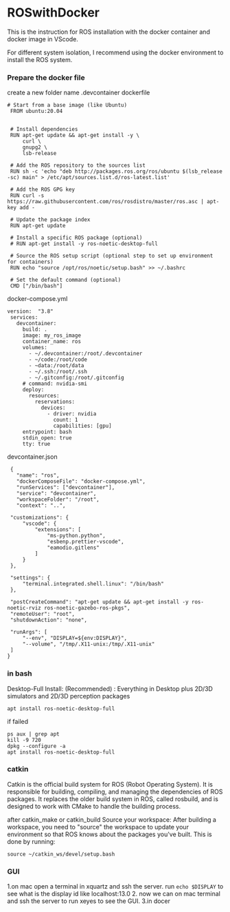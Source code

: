 # ROSwithDocker
This is the instruction for ROS installation with the docker container and docker image in VScode.


For different system isolation, I recommend using the docker environment to install the ROS system.

### Prepare the docker file
   create a new folder name .devcontainer
   dockerfile
   ```
   # Start from a base image (like Ubuntu)
    FROM ubuntu:20.04
    
    
    # Install dependencies
    RUN apt-get update && apt-get install -y \
        curl \
        gnupg2 \
        lsb-release
    
    # Add the ROS repository to the sources list
    RUN sh -c 'echo "deb http://packages.ros.org/ros/ubuntu $(lsb_release -sc) main" > /etc/apt/sources.list.d/ros-latest.list'
    
    # Add the ROS GPG key
    RUN curl -s https://raw.githubusercontent.com/ros/rosdistro/master/ros.asc | apt-key add -
    
    # Update the package index
    RUN apt-get update
    
    # Install a specific ROS package (optional)
    # RUN apt-get install -y ros-noetic-desktop-full
    
    # Source the ROS setup script (optional step to set up environment for containers)
    RUN echo "source /opt/ros/noetic/setup.bash" >> ~/.bashrc
    
    # Set the default command (optional)
    CMD ["/bin/bash"]
   ```
   docker-compose.yml
   ```
   version:  "3.8"
    services: 
      devcontainer:
        build: .
        image: my_ros_image
        container_name: ros
        volumes:
          - ~/.devcontainer:/root/.devcontainer
          - ~/code:/root/code
          - ~data:/root/data
          - ~/.ssh:/root/.ssh
          - ~/.gitconfig:/root/.gitconfig
        # command: nvidia-smi
        deploy:
          resources:
            reservations:
              devices:
                - driver: nvidia
                  count: 1
                  capabilities: [gpu]
        entrypoint: bash
        stdin_open: true
        tty: true
   ```
  devcontainer.json
   ```
    {
      "name": "ros",
      "dockerComposeFile": "docker-compose.yml",
      "runServices": ["devcontainer"],
      "service": "devcontainer",
      "workspaceFolder": "/root",
      "context": "..",
    
    "customizations": {
        "vscode": {
            "extensions": [
                "ms-python.python",
                "esbenp.prettier-vscode",
                "eamodio.gitlens"
            ]
        }
    },

    "settings": {
        "terminal.integrated.shell.linux": "/bin/bash"
    },

    "postCreateCommand": "apt-get update && apt-get install -y ros-noetic-rviz ros-noetic-gazebo-ros-pkgs",
    "remoteUser": "root",
    "shutdownAction": "none",

    "runArgs": [
        "--env", "DISPLAY=${env:DISPLAY}",
        "--volume", "/tmp/.X11-unix:/tmp/.X11-unix"
    ]
}

   ```
### in bash
Desktop-Full Install: (Recommended) : Everything in Desktop plus 2D/3D simulators and 2D/3D perception packages
```
apt install ros-noetic-desktop-full
```
if failed
```
ps aux | grep apt
kill -9 720
dpkg --configure -a
apt install ros-noetic-desktop-full
```
### catkin
Catkin is the official build system for ROS (Robot Operating System). It is responsible for building, compiling, and managing the dependencies of ROS packages. It replaces the older build system in ROS, called rosbuild, and is designed to work with CMake to handle the building process.

after catkin_make or catkin_build
Source your workspace: After building a workspace, you need to "source" the workspace to update your environment so that ROS knows about the packages you've built. This is done by running:
```
source ~/catkin_ws/devel/setup.bash
```
### GUI
1.on mac
 open a terminal in xquartz and ssh the server.
 run ```echo $DISPLAY``` to see what is the display id like localhost:13.0
2. now we can on mac terminal and ssh the server to run xeyes to see the GUI.
3.in docer
